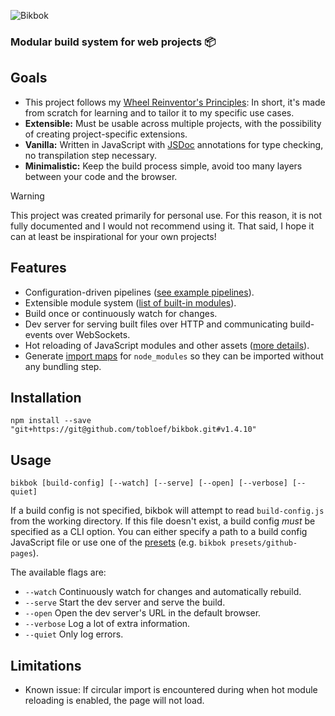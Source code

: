 ![Bikbok](https://github.com/user-attachments/assets/b8742dea-a018-4d27-9454-95ff64661a4b)

### Modular build system for web projects 📦

## Goals

* This project follows my [Wheel Reinventor's Principles](https://github.com/tobloef/wheel-reinventors-principles): In short, it's made from scratch for learning and to tailor it to my specific use cases.
* **Extensible:** Must be usable across multiple projects, with the possibility of creating project-specific extensions.
* **Vanilla:** Written in JavaScript with [JSDoc](https://github.com/jsdoc/jsdoc) annotations for type checking, no transpilation step necessary.
* **Minimalistic:** Keep the build process simple, avoid too many layers between your code and the browser.

> [!WARNING]
> This project was created primarily for personal use. For this reason, it is not fully documented and I would not recommend using it. That said, I hope it can at least be inspirational for your own projects!

## Features

* Configuration-driven pipelines ([see example pipelines](https://github.com/tobloef/bikbok/tree/main/src/preset/presets)).
* Extensible module system ([list of built-in modules](https://github.com/tobloef/bikbok/tree/main/src/module/modules)).
* Build once or continuously watch for changes.
* Dev server for serving built files over HTTP and communicating build-events over WebSockets.
* Hot reloading of JavaScript modules and other assets ([more details](https://github.com/tobloef/hot-reload)).
* Generate [import maps](https://developer.mozilla.org/en-US/docs/Web/HTML/Element/script/type/importmap) for `node_modules` so they can be imported without any bundling step.

## Installation

```shell
npm install --save "git+https://git@github.com/tobloef/bikbok.git#v1.4.10"
```

## Usage

```shell
bikbok [build-config] [--watch] [--serve] [--open] [--verbose] [--quiet]
```

If a build config is not specified, bikbok will attempt to read `build-config.js` from the working directory. If this file doesn't exist, a build config _must_ be specified as a CLI option. You can either specify a path to a build config JavaScript file or use one of the [presets](https://github.com/tobloef/bikbok/blob/main/src/presets/index.js) (e.g. `bikbok presets/github-pages`).

The available flags are:
* `--watch` Continuously watch for changes and automatically rebuild.
* `--serve` Start the dev server and serve the build.
* `--open` Open the dev server's URL in the default browser.
* `--verbose` Log a lot of extra information.
* `--quiet` Only log errors.

## Limitations

* Known issue: If circular import is encountered during when hot module reloading is enabled, the page will not load.

